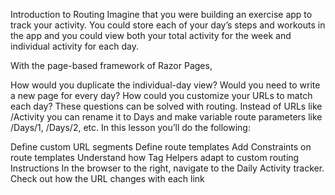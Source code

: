 Introduction to Routing
Imagine that you were building an exercise app to track your activity. You could store each of your day’s steps and workouts in the app and you could view both your total activity for the week and individual activity for each day.

With the page-based framework of Razor Pages,

How would you duplicate the individual-day view? Would you need to write a new page for every day?
How could you customize your URLs to match each day?
These questions can be solved with routing. Instead of URLs like /Activity you can rename it to Days and make variable route parameters like /Days/1, /Days/2, etc. In this lesson you’ll do the following:

Define custom URL segments
Define route templates
Add Constraints on route templates
Understand how Tag Helpers adapt to custom routing
Instructions
In the browser to the right, navigate to the Daily Activity tracker. Check out how the URL changes with each link